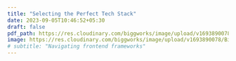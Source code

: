 ```yaml
---
title: "Selecting the Perfect Tech Stack"
date: 2023-09-05T10:46:52+05:30
draft: false
pdf_path: https://res.cloudinary.com/biggworks/image/upload/v1693890078/Biggworks%20PDF%20of%20Blogs/Selecting_the_Perfect_Tech_Stack_1_pkqoto.pdf#toolbar=0
image: https://res.cloudinary.com/biggworks/image/upload/v1693890078/Biggworks%20PDF%20of%20Blogs/Selecting_the_Perfect_Tech_Stack_1_pkqoto.png
# subtitle: "Navigating frontend frameworks"
---
```


